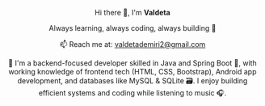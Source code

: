 <p align="center">Hi there 👋, I'm <strong>Valdeta</strong></p>
<p align="center">Always learning, always coding, always building 🚀</p>
<p align="center">📫 Reach me at: <a href="mailto:valdetademiri2@gmail.com">valdetademiri2@gmail.com</a></p>
<p align="center">
👋 I'm a backend-focused developer skilled in Java and Spring Boot 🌱, with working knowledge of frontend tech (HTML, CSS, Bootstrap), Android app development, and databases like MySQL & SQLite 🗃️. I enjoy building efficient systems and coding while listening to music 🎧.
</p>
